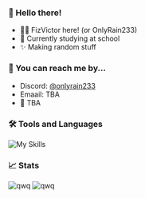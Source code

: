 ### 👋 Hello there!

- 😶‍🌫️ FizVictor here! (or OnlyRain233)
- 🔭 Currently studying at school
- ✨ Making random stuff

### 📱 You can reach me by...

- Discord: [@onlyrain233](https://discord.com/users/590761803244634113)
- Emaail: TBA
- 🚧 TBA

### 🛠 Tools and Languages

![My Skills](https://skillicons.dev/icons?i=discord,git,github,gitlab,idea,java,js,nodejs,py,&theme=light)

### 📈 Stats

![qwq](https://github-readme-stats.vercel.app/api?username=Fiz-Vector&theme=dracula&show_icons=true)
![qwq](https://github-readme-stats.vercel.app/api/top-langs/?username=Fiz-Vector&theme=dracula&layout=compact)
